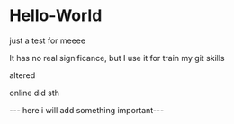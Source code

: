 # Hello-World
just a test for meeee

It has no real significance, but I use it for train my git skills

altered

online did sth


--- here i will add something important---
